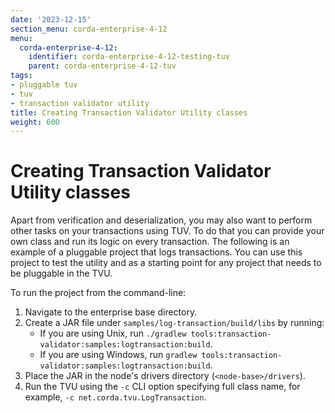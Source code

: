 ```yaml
---
date: '2023-12-15'
section_menu: corda-enterprise-4-12
menu:
  corda-enterprise-4-12:
    identifier: corda-enterprise-4-12-testing-tuv
    parent: corda-enterprise-4-12-tuv
tags:
- pluggable tuv
- tuv
- transaction validator utility
title: Creating Transaction Validator Utility classes
weight: 600
---
```


# Creating Transaction Validator Utility classes

Apart from verification and deserialization, you may also want to perform other tasks on your transactions using TUV. To do that you can provide your own class and run its logic on every transaction.
The following is an example of a pluggable project that logs transactions. You can use this project to test the utility and as a starting point for any project that needs to be pluggable in the TVU.

To run the project from the command-line:

1. Navigate to the enterprise base directory.
2. Create a JAR file under `samples/log-transaction/build/libs` by running:
    * If you are using Unix, run `./gradlew tools:transaction-validator:samples:logtransaction:build`.
    * If you are using Windows, run `gradlew tools:transaction-validator:samples:logtransaction:build`.
3. Place the JAR in the node's drivers directory (`<node-base>/drivers`).
4. Run the TVU using the `-c` CLI option specifying full class name, for example, `-c net.corda.tvu.LogTransaction`.
